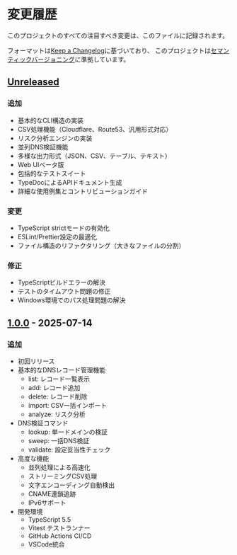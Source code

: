 # 変更履歴

このプロジェクトのすべての注目すべき変更は、このファイルに記録されます。

フォーマットは[Keep a Changelog](https://keepachangelog.com/ja/1.0.0/)に基づいており、
このプロジェクトは[セマンティックバージョニング](https://semver.org/lang/ja/)に準拠しています。

## [Unreleased]

### 追加
- 基本的なCLI構造の実装
- CSV処理機能（Cloudflare、Route53、汎用形式対応）
- リスク分析エンジンの実装
- 並列DNS検証機能
- 多様な出力形式（JSON、CSV、テーブル、テキスト）
- Web UIベータ版
- 包括的なテストスイート
- TypeDocによるAPIドキュメント生成
- 詳細な使用例集とコントリビューションガイド

### 変更
- TypeScript strictモードの有効化
- ESLint/Prettier設定の最適化
- ファイル構造のリファクタリング（大きなファイルの分割）

### 修正
- TypeScriptビルドエラーの解決
- テストのタイムアウト問題の修正
- Windows環境でのパス処理問題の解決

## [1.0.0] - 2025-07-14

### 追加
- 初回リリース
- 基本的なDNSレコード管理機能
  - list: レコード一覧表示
  - add: レコード追加
  - delete: レコード削除
  - import: CSV一括インポート
  - analyze: リスク分析
- DNS検証コマンド
  - lookup: 単一ドメインの検証
  - sweep: 一括DNS検証
  - validate: 設定妥当性チェック
- 高度な機能
  - 並列処理による高速化
  - ストリーミングCSV処理
  - 文字エンコーディング自動検出
  - CNAME連鎖追跡
  - IPv6サポート
- 開発環境
  - TypeScript 5.5
  - Vitest テストランナー
  - GitHub Actions CI/CD
  - VSCode統合

[Unreleased]: https://github.com/YourUsername/dnsweeper/compare/v1.0.0...HEAD
[1.0.0]: https://github.com/YourUsername/dnsweeper/releases/tag/v1.0.0